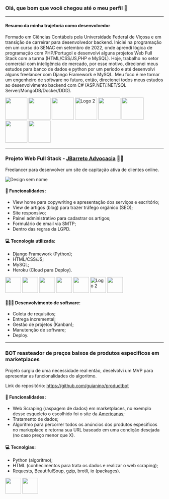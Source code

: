 ### Olá, que bom que você chegou até o meu perfil 🤘
----------------------------------------------------

#### Resumo da minha trajetoria como desenvolvedor 

Formado em Ciências Contábeis pela Universidade Federal de Viçosa e em transição de carreirar para desenvolvedor backend. Iniciei na programação em um curso do SENAC em setembro de 2022, onde aprendi lógica de programação com PHP/Portugol e desenvolvi alguns projetos Web Full Stack com a turma (HTML/CSS/JS,PHP e MySQL). Hoje, trabalho no setor comercial com inteligência de mercado, por esse motivo, direcionei meus estudos para banco de dados e python por um período e até desenvolvi alguns freelancer com Django Framework e MySQL. Meu foco é me tornar um engenheiro de software no futuro, então, direcionei todos meus estudos ao desenvolvimento backend com C# (ASP.NET/.NET/SQL Server/MongoDB/Docker/DDD).

<div align="left">
  <img src="https://cdn.jsdelivr.net/gh/devicons/devicon/icons/c/c-original.svg" width="70" height="70" />
  <img src="https://cdn.jsdelivr.net/gh/devicons/devicon/icons/dotnetcore/dotnetcore-original.svg" width="70" height="70" />
  <img src="https://cdn.jsdelivr.net/gh/devicons/devicon/icons/mongodb/mongodb-original-wordmark.svg" width="70" height="70" />
  <img src="https://cdn.jsdelivr.net/gh/devicons/devicon/icons/mysql/mysql-original.svg" alt="Logo 2" width="70" height="70" />
  <img src="https://cdn.jsdelivr.net/gh/devicons/devicon/icons/python/python-original.svg" width="70" height="70"/>
  <img src="https://cdn.jsdelivr.net/gh/devicons/devicon/icons/html5/html5-original.svg" width="70" height="70" />
  <img src="https://cdn.jsdelivr.net/gh/devicons/devicon/icons/css3/css3-original.svg" width="70" height="70" />
  <img src="https://cdn.jsdelivr.net/gh/devicons/devicon/icons/javascript/javascript-original.svg" width="70" height="70" />
</div>

---------------------------------------------------

### Projeto Web Full Stack - [**JBarreto Advocacia**](https://jbarretoadvocacia.com/) 👨‍⚖️

Freelancer para desenvolver um site de capitação ativa de clientes online. 


![Design sem nome](https://github.com/guianino/guianino/assets/115737434/2c4c8c8e-8f8a-4635-82cd-114197820bee)


#### 📲 Funcionalidades:

* View home para copywriting e apresentação dos serviços e escritório;
* View de artigos (blog) para trazer tráfego orgânico (SEO);
* Site responsivo;
* Painel administrativo para cadastrar os artigos;
* Formulário de email via SMTP;
* Dentro das regras da LGPD.

#### 💻 Tecnologia utilizada: 

* Django Framework (Python);
* HTML/CSS/JS;
* MySQL;
* Heroku (Cloud para Deploy).

<div align="left">  
  <img src="https://cdn.jsdelivr.net/gh/devicons/devicon/icons/python/python-original.svg" width="50" height="50"/>
  <img src="https://cdn.jsdelivr.net/gh/devicons/devicon/icons/django/django-plain.svg" width="50" height="50" />
  <img src="https://cdn.jsdelivr.net/gh/devicons/devicon/icons/html5/html5-original.svg" width="50" height="50" />
  <img src="https://cdn.jsdelivr.net/gh/devicons/devicon/icons/css3/css3-original.svg" width="50" height="50" />
  <img src="https://cdn.jsdelivr.net/gh/devicons/devicon/icons/javascript/javascript-original.svg" width="50" height="50" />
  <img src="https://cdn.jsdelivr.net/gh/devicons/devicon/icons/mysql/mysql-original.svg" alt="Logo 2" width="50" height="50" />
  <img src="https://cdn.jsdelivr.net/gh/devicons/devicon/icons/heroku/heroku-plain.svg" width="50" height="50" />
</div>

#### 👨🏼‍💻 Desenvolvimento de software: 

* Coleta de requisitos;
* Entrega incremental;
* Gestão de projetos (Kanban);
* Manutenção de software;
* Deploy.

-----------------------------------------------------------------------------------------------------

### BOT reasteador de preços baixos de produtos especificos em marketplaces

Projeto surgiu de uma necessidade real então, deselvolvi um MVP para apresentar as funcionalidades do algoritmo.

Link do repositório: https://github.com/guianino/productbot

#### 📲 Funcionalidades: 

* Web Scraping (raspagem de dados) em marketplaces, no exemplo desse esqueleto o escolhido foi o site da [Americanas](americanas.com.br);
* Tratamento de dados;
* Algoritmo para percorrer todos os anúncios dos produtos especificos no markeplace e retorna sua URL baseado em uma condição desejada (no caso preço menor que X).

#### 💻 Tecnolgias: 

* Python (algoritmo);
* HTML (conhecimentos para trata os dados e realizar o web scraping);
* Requests, BeautifulSoup, gzip, brotli, io (packages).

<div align="left">  
  <img src="https://cdn.jsdelivr.net/gh/devicons/devicon/icons/python/python-original.svg" width="50" height="50"/>
  <img src="https://cdn.jsdelivr.net/gh/devicons/devicon/icons/html5/html5-original.svg" width="50" height="50" />
</div>
